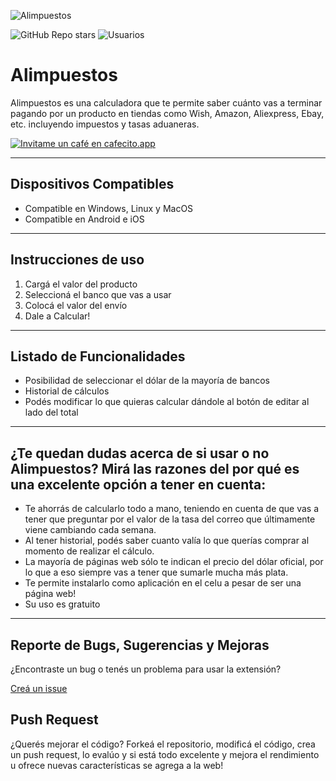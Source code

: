 ![Alimpuestos](https://github.com/MixDevOnline/Alimpuestos/blob/main/assets/img/banner.png)

![GitHub Repo stars](https://img.shields.io/github/stars/MixDevOnline/Alimpuestos?label=Stars)
![Usuarios](https://img.shields.io/badge/Usuarios-+3000-informational)

# Alimpuestos
Alimpuestos es una calculadora que te permite saber cuánto vas a terminar pagando por un producto en tiendas como Wish, Amazon, Aliexpress, Ebay, etc. incluyendo impuestos y tasas aduaneras.

[![Invitame un café en cafecito.app](https://cdn.cafecito.app/imgs/buttons/button_3.svg)](https://cafecito.app/alimpuestos)

***

## Dispositivos Compatibles
- Compatible en Windows, Linux y MacOS
- Compatible en Android e iOS

***

## Instrucciones de uso
1. Cargá el valor del producto
2. Seleccioná el banco que vas a usar
3. Colocá el valor del envío
4. Dale a Calcular!


***


## Listado de Funcionalidades
- Posibilidad de seleccionar el dólar de la mayoría de bancos
- Historial de cálculos
- Podés modificar lo que quieras calcular dándole al botón de editar al lado del total

***

## ¿Te quedan dudas acerca de si usar o no Alimpuestos? Mirá las razones del por qué es una excelente opción a tener en cuenta:
- Te ahorrás de calcularlo todo a mano, teniendo en cuenta de que vas a tener que preguntar por el valor de la tasa del correo que últimamente viene cambiando cada semana.
- Al tener historial, podés saber cuanto valía lo que querías comprar al momento de realizar el cálculo.
- La mayoría de páginas web sólo te indican el precio del dólar oficial, por lo que a eso siempre vas a tener que sumarle mucha más plata.
- Te permite instalarlo como aplicación en el celu a pesar de ser una página web!
- Su uso es gratuito

***

## Reporte de Bugs, Sugerencias y Mejoras
¿Encontraste un bug o tenés un problema para usar la extensión?

[Creá un issue](https://github.com/MixDevOnline/Alimpuestsos/issues)

## Push Request
¿Querés mejorar el código? Forkeá el repositorio, modificá el código, crea un push request, lo evalúo y si está todo excelente y mejora el rendimiento u ofrece nuevas características se agrega a la web!
